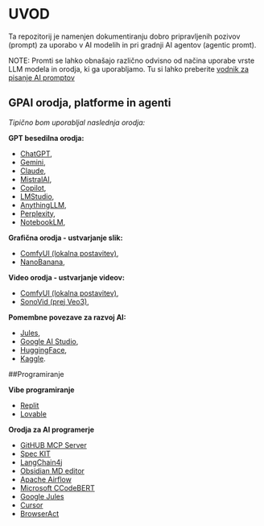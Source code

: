 # UVOD

Ta repozitorij je namenjen dokumentiranju dobro pripravljenih pozivov (prompt) za uporabo v AI modelih in pri gradnji AI agentov (agentic promt).

NOTE: Promti se lahko obnašajo različno odvisno od načina uporabe vrste LLM modela in orodja, ki ga uporabljamo. 
Tu si lahko preberite [vodnik za pisanje AI promptov](ai_prompt_guide.md)

## GPAI orodja, platforme in agenti

*Tipično bom uporabljal naslednja orodja:*

**GPT besedilna orodja:**
- [ChatGPT](https://chatgpt.com/),
- [Gemini](https://gemini.google.com/),
- [Claude](https://claude.ai/new),
- [MistralAI](https://chat.mistral.ai/),
- [Copilot](https://copilot.microsoft.com/),
- [LMStudio](https://lmstudio.ai/),
- [AnythingLLM](https://anythingllm.com/),
- [Perplexity](https://www.perplexity.ai/),
- [NotebookLM](https://notebooklm.google.com/),

**Grafična orodja - ustvarjanje slik:**
- [ComfyUI (lokalna postavitev)](https://www.comfy.org/),
- [NanoBanana](https://nanobanana.ai/),

**Video orodja - ustvarjanje videov:**
- [ComfyUI (lokalna postavitev)](https://www.comfy.org/),
- [SonoVid (prej Veo3)](https://sonovid.ai/),

**Pomembne povezave za razvoj AI:**
- [Jules](https://jules.google.com/task),
- [Google AI Studio](https://aistudio.google.com/prompts/new_chat),
- [HuggingFace](https://huggingface.co/),
- [Kaggle](https://www.kaggle.com/models/google/vaultgemma).

##Programiranje

**Vibe programiranje**
- [Replit](https://replit.com/)
- [Lovable](https://lovable.dev/)

**Orodja za AI programerje**
- [GitHUB MCP Server](https://github.com/mcp/github/github-mcp-server)
- [Spec KIT](https://github.com/github/spec-kit?tab=readme-ov-file)
- [LangChain4j](https://docs.langchain4j.dev/)
- [Obsidian MD editor](https://obsidian.md/)
- [Apache Airflow](https://airflow.apache.org/)
- [Microsoft CCodeBERT](https://github.com/microsoft/CodeBERT)
- [Google Jules](https://jules.google.com/task)
- [Cursor](https://cursor.com/home)
- [BrowserAct](https://www.browseract.com/)




